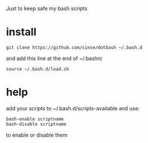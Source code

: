 Just to keep safe my bash scripts

# install

    git clone https://github.com/sinse/dotbash ~/.bash.d

and add this line at the end of ~/.bashrc

    source ~/.bash.d/load.sh

# help

add your scripts to ~/.bash.d/scripts-available
and use:
    
    bash-enable scriptname
    bash-disable scriptname

to enable or disable them


